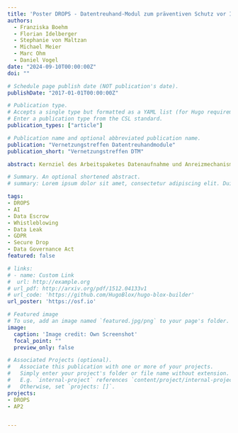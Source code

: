 ```yaml
---
title: 'Poster DROPS - Datentreuhand-Modul zum präventiven Schutz vor Identitätsdatenmissbrauch'
authors:
  - Franziska Boehm
  - Florian Idelberger
  - Stephanie von Maltzan
  - Michael Meier
  - Marc Ohm
  - Daniel Vogel
date: "2024-09-10T00:00:00Z"
doi: ""

# Schedule page publish date (NOT publication's date).
publishDate: "2017-01-01T00:00:00Z"

# Publication type.
# Accepts a single type but formatted as a YAML list (for Hugo requirements).
# Enter a publication type from the CSL standard.
publication_types: ["article"]

# Publication name and optional abbreviated publication name.
publication: "Vernetzungstreffen Datentreuhandmodule"
publication_short: "Vernetzungstreffen DTM"

abstract: Kernziel des Arbeitspaketes Datenaufnahme und Anreizmechanismen von DROPS ist die Entwicklung eines technisch umsetzbaren Einlieferungsmechanismus, der unter Berücksichtigung der rechtlichen Rahmenbedingungen funktioniert. Dieser Mechanismus soll die Abgabe von strukturierten und unstrukturierten Datensätzen ermöglichen und darüber hinaus ein Anreizmodell beinhalten, das Whistleblower zur Abgabe von Datensätzen an DROPS motiviert. Zusätzlich wird eine Schnittstelle zum Abgleich der Daten mit den Stammdaten vorgestellt. Besonderes Augenmerk wird dabei auf die Einhaltung rechtlicher Anforderungen und die Gewährleistung des Schutzversprechens gegenüber Whistleblowern gelegt. Die Entwicklung des Einreichungsmechanismus basiert auf umfangreichen Recherchen und Analysen der rechtlichen Rahmenbedingungen sowie der technischen Möglichkeiten. Dabei werden sowohl bestehende Technologien als auch innovative Ansätze berücksichtigt, um eine flexible und robuste Lösung zu entwickeln. Eine wesentliche Hürde bei der Umsetzung eines solchen Systems ist die Vielfalt der zu unterstützenden Datenformate und -strukturen.

# Summary. An optional shortened abstract.
# summary: Lorem ipsum dolor sit amet, consectetur adipiscing elit. Duis posuere tellus ac convallis placerat. Proin tincidunt magna sed ex sollicitudin condimentum.

tags:
- DROPS
- AI
- Data Escrow
- Whistleblowing
- Data Leak
- GDPR
- Secure Drop
- Data Governance Act
featured: false

# links:
# - name: Custom Link
#  url: http://example.org
# url_pdf: http://arxiv.org/pdf/1512.04133v1
# url_code: 'https://github.com/HugoBlox/hugo-blox-builder'
url_poster: 'https://osf.io'

# Featured image
# To use, add an image named `featured.jpg/png` to your page's folder. 
image:
  caption: 'Image credit: Own Screenshot'
  focal_point: ""
  preview_only: false

# Associated Projects (optional).
#   Associate this publication with one or more of your projects.
#   Simply enter your project's folder or file name without extension.
#   E.g. `internal-project` references `content/project/internal-project/index.md`.
#   Otherwise, set `projects: []`.
projects:
- DROPS
- AP2


---
```

